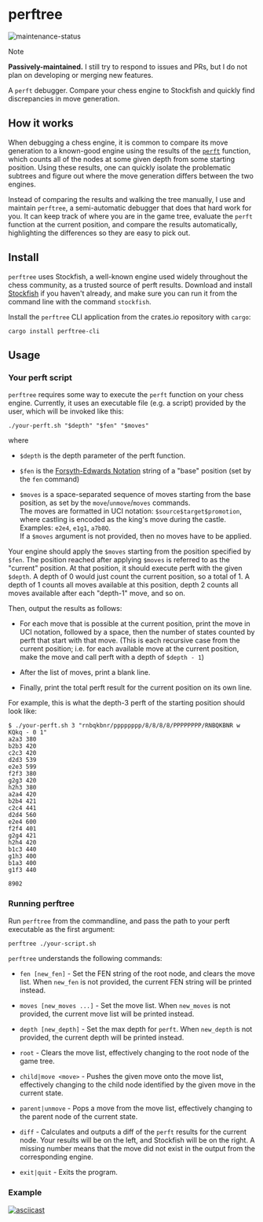 # perftree

![maintenance-status](https://img.shields.io/badge/maintenance-passively--maintained-yellowgreen.svg)

> [!NOTE]
> **Passively-maintained.** I still try to respond to issues and PRs,
> but I do not plan on developing or merging new features.

A `perft` debugger. Compare your chess engine to Stockfish and quickly find
discrepancies in move generation.

## How it works

When debugging a chess engine, it is common to compare its move generation to a
known-good engine using the results of the [`perft`][perft] function, which
counts all of the nodes at some given depth from some starting position.  Using
these results, one can quickly isolate the problematic subtrees and figure out
where the move generation differs between the two engines.

Instead of comparing the results and walking the tree manually, I use and
maintain `perftree`, a semi-automatic debugger that does that hard work for
you. It can keep track of where you are in the game tree, evaluate the `perft`
function at the current position, and compare the results automatically,
highlighting the differences so they are easy to pick out.

## Install

`perftree` uses Stockfish, a well-known engine used widely throughout the chess
community, as a trusted source of perft results. Download and install
[Stockfish][stockfish] if you haven't already, and make sure you can run it
from the command line with the command `stockfish`.

Install the `perftree` CLI application from the crates.io repository with
`cargo`:

```
cargo install perftree-cli
```

## Usage

### Your perft script

`perftree` requires some way to execute the `perft` function on your chess
engine. Currently, it uses an executable file (e.g. a script) provided by the
user, which will be invoked like this:

```
./your-perft.sh "$depth" "$fen" "$moves"
```

where

- `$depth` is the depth parameter of the perft function.

- `$fen` is the [Forsyth-Edwards Notation][fen] string of a "base" position
  (set by the `fen` command)

- `$moves` is a space-separated sequence of moves starting from the base position,
  as set by the `move`/`unmove`/`moves` commands.  
  The moves are formatted in UCI notation: `$source$target$promotion`, where castling
  is encoded as the king's move during the castle. Examples: `e2e4`, `e1g1`, `a7b8Q`.  
  If a `$moves` argument is not provided, then no moves have to be applied.

Your engine should apply the `$moves` starting from the position specified by `$fen`.
The position reached after applying `$moves` is referred to as the "current" position.
At that position, it should execute perft with the given `$depth`. A depth of 0 would
just count the current position, so a total of 1. A depth of 1 counts all moves available
at this position, depth 2 counts all moves available after each "depth-1" move, and so on.

Then, output the results as follows:

- For each move that is possible at the current position, print the move in UCI notation,
followed by a space, then the number of states counted by perft that start with that move.
(This is each recursive case from the current position; i.e. for each available move at the
current position, make the move and call perft with a depth of `$depth - 1`)

- After the list of moves, print a blank line.

- Finally, print the total perft result for the current position on its own line.

For example, this is what the depth-3 perft of the starting position should look
like:

```
$ ./your-perft.sh 3 "rnbqkbnr/pppppppp/8/8/8/8/PPPPPPPP/RNBQKBNR w KQkq - 0 1"
a2a3 380
b2b3 420
c2c3 420
d2d3 539
e2e3 599
f2f3 380
g2g3 420
h2h3 380
a2a4 420
b2b4 421
c2c4 441
d2d4 560
e2e4 600
f2f4 401
g2g4 421
h2h4 420
b1c3 440
g1h3 400
b1a3 400
g1f3 440

8902
```

### Running perftree

Run `perftree` from the commandline, and pass the path to your perft executable
as the first argument:

```bash
perftree ./your-script.sh
```

`perftree` understands the following commands:

- `fen [new_fen]` - Set the FEN string of the root node, and clears the move
  list. When `new_fen` is not provided, the current FEN string will be printed
instead.

- `moves [new_moves ...]` - Set the move list. When `new_moves` is not
  provided, the current move list will be printed instead.

- `depth [new_depth]` - Set the max depth for `perft`. When `new_depth` is not
  provided, the current depth will be printed instead.

- `root` - Clears the move list, effectively changing to the root node of the
  game tree.

- `child|move <move>` - Pushes the given move onto the move list, effectively
  changing to the child node identified by the given move in the current state.

- `parent|unmove` - Pops a move from the move list, effectively changing to the
  parent node of the current state.

- `diff` - Calculates and outputs a diff of the `perft` results for the current
  node. Your results will be on the left, and Stockfish will be on the right.
A missing number means that the move did not exist in the output from the
corresponding engine.

- `exit|quit` - Exits the program.

### Example

[![asciicast](https://asciinema.org/a/rWP6zJFUA3ZldASxfHWv3iL5z.svg)](https://asciinema.org/a/rWP6zJFUA3ZldASxfHWv3iL5z)

[perft]: https://www.chessprogramming.org/Perft
[stockfish]: https://stockfishchess.org/
[fen]: https://www.chessprogramming.org/Forsyth-Edwards_Notation
